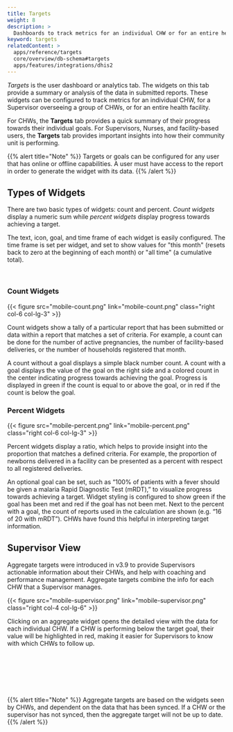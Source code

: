 ```yaml
---
title: Targets
weight: 8
description: >
  Dashboards to track metrics for an individual CHW or for an entire health facility
keyword: targets
relatedContent: >
  apps/reference/targets
  core/overview/db-schema#targets
  apps/features/integrations/dhis2
---
```

<!-- ## Targets: Performance Dashboards -->

*Targets* is the user dashboard or analytics tab. The widgets on this tab provide a summary or analysis of the data in submitted reports. These widgets can be configured to track metrics for an individual CHW, for a Supervisor overseeing a group of CHWs, or for an entire health facility. 

For CHWs, the **Targets** tab provides a quick summary of their progress towards their individual goals. For Supervisors, Nurses, and facility-based users, the **Targets** tab provides important insights into how their community unit is performing.

{{% alert title="Note" %}} Targets or goals can be configured for any user that has online or offline capabilities. A user must have access to the report in order to generate the widget with its data. {{% /alert %}}

## Types of Widgets

There are two basic types of widgets: count and percent. *Count widgets* display a numeric sum while *percent widgets* display progress towards achieving a target. 

The text, icon, goal, and time frame of each widget is easily configured. The time frame is set per widget, and set to show values for "this month" (resets back to zero at the beginning of each month) or "all time" (a cumulative total).



<br clear="all">

### Count Widgets

{{< figure src="mobile-count.png" link="mobile-count.png" class="right col-6 col-lg-3" >}}

Count widgets show a tally of a particular report that has been submitted or data within a report that matches a set of criteria. For example, a count can be done for the number of active pregnancies, the number of facility-based deliveries, or the number of households registered that month.

A count without a goal displays a simple black number count. A count with a goal displays the value of the goal on the right side and a colored count in the center indicating progress towards achieving the goal. Progress is displayed in green if the count is equal to or above the goal, or in red if the count is below the goal.

### Percent Widgets

{{< figure src="mobile-percent.png" link="mobile-percent.png" class="right col-6 col-lg-3" >}}

Percent widgets display a ratio, which helps to provide insight into the proportion that matches a defined criteria. For example, the proportion of newborns delivered in a facility can be presented as a percent with respect to all registered deliveries.

An optional goal can be set, such as “100% of patients with a fever should be given a malaria Rapid Diagnostic Test (mRDT),” to visualize progress towards achieving a target. Widget styling is configured to show green if the goal has been met and red if the goal has not been met. Next to the percent with a goal, the count of reports used in the calculation are shown (e.g. “16 of 20 with mRDT”). CHWs have found this helpful in interpreting target information.

## Supervisor View

Aggregate targets were introduced in v3.9 to provide Supervisors actionable information about their CHWs, and help with coaching and performance management. Aggregate targets combine the info for each CHW that a Supervisor manages. 

{{< figure src="mobile-supervisor.png" link="mobile-supervisor.png" class="right col-4 col-lg-6" >}}

Clicking on an aggregate widget opens the detailed view with the data for each individual CHW. If a CHW is performing below the target goal, their value will be highlighted in red, making it easier for Supervisors to know with which CHWs to follow up.

<br />
<br />
<br />
<br />
<br />

{{% alert title="Note" %}} Aggregate targets are based on the widgets seen by CHWs, and dependent on the data that has been synced. If a CHW or the supervisor has not synced, then the aggregate target will not be up to date. {{% /alert %}}
